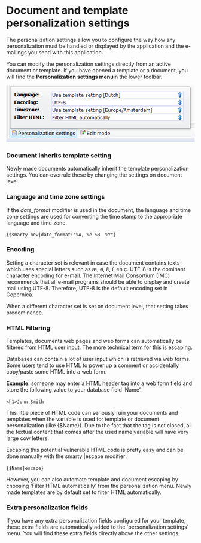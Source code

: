 # Document and template personalization settings

The personalization settings allow you to configure the way how any
personalization must be handled or displayed by the application and the
e-mailings you send with this application.

You can modify the personalization settings directly from an active
document or template. If you have opened a template or a document, you
will find the **Personalization settings menu**in the lower toolbar.

![Personalization settings](../images/personalizationsettings.png)

### Document inherits template setting

Newly made documents automatically inherit the template personalization
settings. You can overrule these by changing the settings on document
level.

### Language and time zone settings

If the *date\_format* modifier is used in the document, the language and
time zone settings are used for converting the time stamp to the
appropriate language and time zone.

`{$smarty.now|date_format:"%A, %e %B  %Y"}`

### Encoding

Setting a character set is relevant in case the document contains texts
which uses special letters such as æ, ø, ê, ï, en ç. UTF-8 is the
dominant character encoding for e-mail. The Internet Mail Consortium
(IMC) recommends that all e-mail programs should be able to display and
create mail using UTF-8. Therefore, UTF-8 is the default encoding set in
Copernica.

When a different character set is set on document level, that setting
takes predominance.

### HTML Filtering

Templates, documents web pages and web forms can automatically be
filtered from HTML user input. The more technical term for this is
escaping.

Databases can contain a lot of user input which is retrieved via web
forms. Some users tend to use HTML to power up a comment or accidentally
copy/paste some HTML into a web form.

**Example**: someone may enter a HTML header tag into a web form field
and store the following value to your database field ‘Name’.

`<h1>John Smith`

This little piece of HTML code can seriously ruin your documents and
templates when the variable is used for template or document
personalization (like {\$Name}). Due to the fact that the tag is not
closed, all the textual content that comes after the used name variable
will have very large cow letters.

Escaping this potential vulnerable HTML code is pretty easy and can be
done manually with the smarty |escape modifier:

`{$Name|escape}`

However, you can also automate template and document escaping by
choosing ‘Filter HTML automatically’ from the personalization menu.
Newly made templates are by default set to filter HTML automatically.

### Extra personalization fields

If you have any extra personalization fields configured for your
template, these extra fields are automatically added to the
'personalization settings' menu. You will find these extra fields
directly above the other settings.
